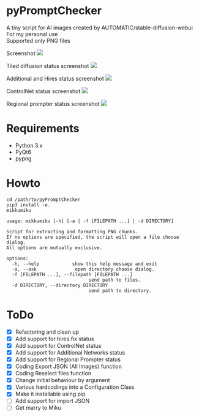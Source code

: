 # pyPromptChecker  

A tiny script for AI images created by AUTOMATIC/stable-diffusion-webui  
For my personal use  
Supported only PNG files
  
Screenshot
![](https://user-images.githubusercontent.com/121333129/256966356-cf675550-ef93-4f28-a31b-a69db097d4be.png)

Tiled diffusion status screenshot
![](https://user-images.githubusercontent.com/121333129/256966357-6c778370-2153-45d7-b128-cdcd659f3ee7.png)

Additional and Hires status screenshot
![](https://user-images.githubusercontent.com/121333129/256966358-6fc1eac8-af03-4e2e-9ef4-0e5451f249c9.png)

ControlNet status screenshot
![](https://user-images.githubusercontent.com/121333129/256966359-3030c47e-13ea-49b7-b3fa-a2845b2818fc.png)

Regional prompter status screenshot
![](https://user-images.githubusercontent.com/121333129/257389785-b9b65076-ec8d-4fea-a9ed-fddebfde641f.png)
# Requirements  

- Python 3.x
- PyQt6
- pypng  

# Howto

````
cd /path/to/pyPromptChecker
pip3 install -e.
mikkumiku

usage: mikkumiku [-h] [-a | -f [FILEPATH ...] | -d DIRECTORY]

Script for extracting and formatting PNG chunks.
If no options are specified, the script will open a file choose dialog.
All options are mutually exclusive.

options:
  -h, --help            show this help message and exit
  -a, --ask              open directory choose dialog.
  -f [FILEPATH ...], --filepath [FILEPATH ...]
                              send path to files.
  -d DIRECTORY, --directory DIRECTORY
                              send path to directory.
````

# ToDo

 - [x] Refactoring and clean up
 - [x] Add support for hires.fix status  
 - [x] Add support for ControlNet status  
 - [x] Add support for Additional Networks status  
 - [x] Add support for Regional Prompter status  
 - [x] Coding Export JSON (All Images) function  
 - [x] Coding Reselect files function
 - [x] Change initial behaviour by argument
 - [x] Various hardcodings into a Configuration Class
 - [x] Make it installable using pip
 - [ ] Add support for import JSON
 - [ ] Get marry to Miku
